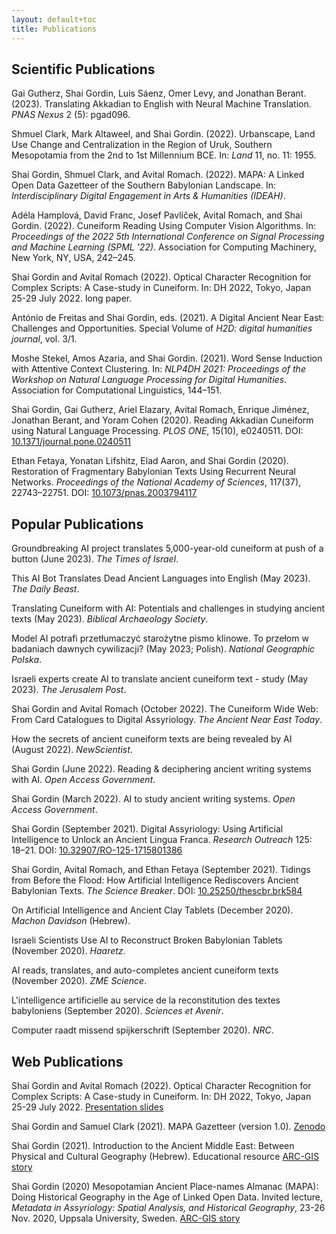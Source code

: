 ```yaml
---
layout: default+toc
title: Publications
---
```


## <i class="fas fa-book"></i> Scientific Publications

Gai Gutherz, Shai Gordin, Luis Sáenz, Omer Levy, and Jonathan Berant. (2023). Translating Akkadian to English with Neural Machine Translation. _PNAS Nexus_ 2 (5): pgad096. <a href="https://doi.org/10.1093/pnasnexus/pgad096" target="_blank"><i class="fas fa-external-link-square-alt"></i></a>

Shmuel Clark, Mark Altaweel, and Shai Gordin. (2022). Urbanscape, Land Use Change and Centralization in the Region of Uruk, Southern Mesopotamia from the 2nd to 1st Millennium BCE. In: _Land_ 11, no. 11: 1955. <a href="https://doi.org/10.3390/land11111955" target="_blank"><i class="fas fa-external-link-square-alt"></i></a>

Shai Gordin, Shmuel Clark, and Avital Romach. (2022). MAPA: A Linked Open Data Gazetteer of the Southern Babylonian Landscape. In: _Interdisciplinary Digital Engagement in Arts & Humanities (IDEAH)_. <a href="https://doi.org/10.21428/f1f23564.8d442eea" target="_blank"><i class="fas fa-external-link-square-alt"></i></a>

Adéla Hamplová, David Franc, Josef Pavlíček, Avital Romach, and Shai Gordin. (2022). Cuneiform Reading Using Computer Vision Algorithms. In: _Proceedings of the 2022 5th International Conference on Signal Processing and Machine Learning (SPML '22)_. Association for Computing Machinery, New York, NY, USA, 242–245. <a href="https://doi.org/10.1145/3556384.3556421" target="_blank"><i class="fas fa-external-link-square-alt"></i></a>

Shai Gordin and Avital Romach (2022). Optical Character Recognition for Complex Scripts: A Case-study in Cuneiform. In: DH 2022, Tokyo, Japan 25-29 July 2022. long paper. <a href="https://dh2022.adho.org/" target="_blank"><i class="fas fa-external-link-square-alt"></i></a>

António de Freitas and Shai Gordin, eds. (2021). A Digital Ancient Near East: Challenges and Opportunities. Special Volume of _H2D: digital humanities journal_, vol. 3/1. <a href="https://revistas.uminho.pt/index.php/h2d/issue/view/170" target="_blank"><i class="fas fa-external-link-square-alt"></i></a>

Moshe Stekel, Amos Azaria, and Shai Gordin. (2021). Word Sense Induction with Attentive Context Clustering. In: _NLP4DH 2021: Proceedings of the Workshop on Natural Language Processing for Digital Humanities_. Association for Computational Linguistics, 144–151. <a href="https://rootroo.com/downloads/nlp4dh_proceedings_draft.pdf" target="_blank"><i class="fas fa-external-link-square-alt"></i></a>

Shai Gordin, Gai Gutherz, Ariel Elazary, Avital Romach, Enrique Jiménez, Jonathan Berant, and Yoram Cohen (2020). Reading Akkadian Cuneiform using Natural Language Processing. _PLOS ONE_, 15(10), e0240511. DOI: <a href="https://doi.org/10.1371/journal.pone.0240511" target="_blank">10.1371/journal.pone.0240511 <i class="fas fa-external-link-square-alt"></i></a>

Ethan Fetaya, Yonatan Lifshitz, Elad Aaron, and Shai Gordin (2020). Restoration of Fragmentary Babylonian Texts Using Recurrent Neural Networks. _Proceedings of the National Academy of Sciences_, 117(37), 22743–22751. DOI: <a href="https://doi.org/10.1073/pnas.2003794117" target="_blank">10.1073/pnas.2003794117 <i class="fas fa-external-link-square-alt"></i></a>

## <i class="far fa-newspaper"></i> Popular Publications

Groundbreaking AI project translates 5,000-year-old cuneiform at push of a button (June 2023). _The Times of Israel_. <a href="https://www.timesofisrael.com/groundbreaking-ai-project-translates-5000-year-old-cuneiform-at-push-of-a-button/" target="_blank"><i class="fas fa-external-link-square-alt"></i></a>

This AI Bot Translates Dead Ancient Languages into English (May 2023). _The Daily Beast_. <a href="https://www.thedailybeast.com/this-ai-bot-translates-dead-ancient-languages-into-english" target="_blank"><i class="fas fa-external-link-square-alt"></i></a>

Translating Cuneiform with AI: Potentials and challenges in studying ancient texts (May 2023). _Biblical Archaeology Society_. <a href="https://www.biblicalarchaeology.org/daily/ancient-cultures/ancient-near-eastern-world/translating-cuneiform-ai/" target="_blank"><i class="fas fa-external-link-square-alt"></i></a>

Model AI potrafi przetłumaczyć starożytne pismo klinowe. To przełom w badaniach dawnych cywilizacji? (May 2023; Polish). _National Geographic Polska_. <a href="https://www.national-geographic.pl/artykul/model-ai-potrafi-przetlumaczyc-starozytne-pismo-klinowe-to-przelom-w-badaniach-dawnych-cywilizacji-230505121010" target="_blank"><i class="fas fa-external-link-square-alt"></i></a>

Israeli experts create AI to translate ancient cuneiform text - study (May 2023). _The Jerusalem Post_. <a href="https://www.jpost.com/archaeology/article-741982" target="_blank"><i class="fas fa-external-link-square-alt"></i></a>

Shai Gordin and Avital Romach (October 2022). The Cuneiform Wide Web: From Card Catalogues to Digital Assyriology. _The Ancient Near East Today_. <a href="https://www.asor.org/anetoday/2022/10/cuneiform-wide-web" target="_blank"><i class="fas fa-external-link-square-alt"></i></a>

How the secrets of ancient cuneiform texts are being revealed by AI (August 2022). _NewScientist_. <a href="https://www.newscientist.com/article/mg25533981-400-how-the-secrets-of-ancient-cuneiform-texts-are-being-revealed-by-ai/" target="_blank"><i class="fas fa-external-link-square-alt"></i></a>

Shai Gordin (June 2022). Reading & deciphering ancient writing systems with AI. _Open Access Government_. <a href="https://www.openaccessgovernment.org/reading-deciphering-ancient-writing-systems-with-ai/137850/" target="_blank"><i class="fas fa-external-link-square-alt"></i></a>

Shai Gordin (March 2022). AI to study ancient writing systems. _Open Access Government_. <a href="https://www.openaccessgovernment.org/artificial-intelligence-study-ancient-writing-systems/132122/" target="_blank"><i class="fas fa-external-link-square-alt"></i></a>

Shai Gordin (September 2021). Digital Assyriology: Using Artificial Intelligence to Unlock an Ancient Lingua Franca. _Research Outreach_ 125: 18–21. DOI: <a href="https://doi.org/10.32907/RO-125-1715801386" target="_blank">10.32907/RO-125-1715801386 <i class="fas fa-external-link-square-alt"></i></a>

Shai Gordin, Avital Romach, and Ethan Fetaya (September 2021). Tidings from Before the Flood: How Artificial Intelligence Rediscovers Ancient Babylonian Texts. _The Science Breaker_. DOI: <a href="https://doi.org/10.25250/thescbr.brk584" target="_blank">10.25250/thescbr.brk584 <i class="fas fa-external-link-square-alt"></i></a>

On Artificial Intelligence and Ancient Clay Tablets (December 2020). _Machon Davidson_ (Hebrew). <a href="https://davidson.weizmann.ac.il/online/firefly/%D7%A2%D7%9C-%D7%91%D7%99%D7%A0%D7%94-%D7%9E%D7%9C%D7%90%D7%9B%D7%95%D7%AA%D7%99%D7%AA-%D7%95%D7%9C%D7%95%D7%97%D7%95%D7%AA-%D7%97%D7%A8%D7%A1-%D7%A2%D7%AA%D7%99%D7%A7%D7%99%D7%9D" target="_blank"><i class="fas fa-external-link-square-alt"></i></a>

Israeli Scientists Use AI to Reconstruct Broken Babylonian Tablets (November 2020). _Haaretz_. <a href="https://www.haaretz.com/israel-news/scientists-artificial-intelligence-babylonian-tablets-cuneiform-script-israel-1.9284653" target="_blank"><i class="fas fa-external-link-square-alt"></i></a>

AI reads, translates, and auto-completes ancient cuneiform texts (November 2020). _ZME Science_. <a href="https://www.zmescience.com/science/ai-reads-translates-cuneiform-052352/" target="_blank"><i class="fas fa-external-link-square-alt"></i></a>

L'intelligence artificielle au service de la reconstitution des textes babyloniens (September 2020). _Sciences et Avenir_.<a href="https://www.sciencesetavenir.fr/archeo-paleo/archeologie/l-intelligence-artificielle-au-service-de-la-reconstitution-des-textes-babyloniens_147234" target="_blank"><i class="fas fa-external-link-square-alt"></i></a>

Computer raadt missend spijkerschrift (September 2020). _NRC_. 
<a href="https://www.nrc.nl/nieuws/2020/09/07/computer-raadt-missend-spijkerschrift-a4011043" target="_blank"><i class="fas fa-external-link-square-alt"></i></a>

## <i class="fas fa-globe"></i> Web Publications

Shai Gordin and Avital Romach (2022). Optical Character Recognition for Complex Scripts: A Case-study in Cuneiform. In: DH 2022, Tokyo, Japan 25-29 July 2022. <a href="https://docs.google.com/presentation/d/1IMhTPGRwuwSmXgPuFcltaRTk2C4JvwKGYI_laiISE0A/edit?usp=sharing" target="_blank">Presentation slides <i class="fas fa-external-link-square-alt"></i></a>

Shai Gordin and Samuel Clark (2021). MAPA Gazetteer (version 1.0). 
<a href="https://zenodo.org/record/6411251#.Yv0AzXbMKUk" target="_blank">Zenodo  <i class="fas fa-external-link-square-alt"></i></a>

Shai Gordin (2021). Introduction to the Ancient Middle East: Between Physical and Cultural Geography (Hebrew). Educational resource <a href="https://www.arcgis.com/apps/MapJournal/index.html?appid=0d8ea53679044b78b8237690b5e4c842" target="_blank">ARC-GIS story <i class="fas fa-external-link-square-alt"></i></a>

Shai Gordin (2020) Mesopotamian Ancient Place-names Almanac (MAPA): Doing Historical Geography in the Age of Linked Open Data. Invited lecture, *Metadata in Assyriology: Spatial Analysis, and Historical Geography*, 23-26 Nov. 2020, Uppsala University, Sweden. <a href="https://arcg.is/0mLyC8" target="_blank">ARC-GIS story <i class="fas fa-external-link-square-alt"></i></a>
